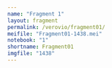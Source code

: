```yaml
---
name: "Fragment 1"
layout: fragment
permalink: /verovio/fragment01/
meifile: "Fragment01-1438.mei"
notebook: "1"
shortname: Fragment01
imgfile: "1438"
---
```

